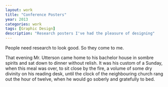 ```yaml
---
layout: work
title: "Conference Posters"
year: 2013
categories: work
tags: [Graphic Design]
description: "Research posters I've had the pleasure of designing"
---
```


People need research to look good. So they come to me. 

That evening Mr. Utterson came home to his bachelor house in sombre spirits and sat down to dinner without relish. It was his custom of a Sunday, when this meal was over, to sit close by the fire, a volume of some dry divinity on his reading desk, until the clock of the neighbouring church rang out the hour of twelve, when he would go soberly and gratefully to bed. 